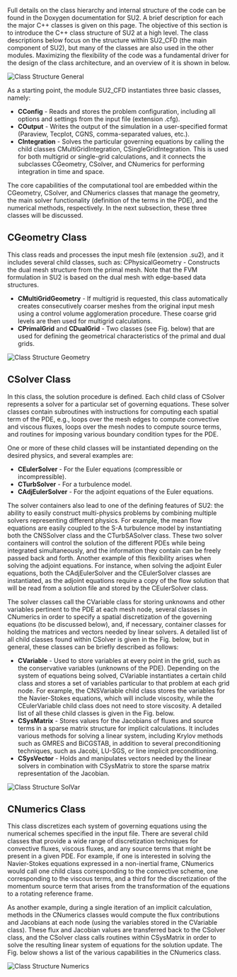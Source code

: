 Full details on the class hierarchy and internal structure of the code can be found in the Doxygen documentation for SU2. A brief description for each the major C++ classes is given on this page.
The objective of this section is to introduce the C++ class structure of SU2 at a high level. The class descriptions below focus on the structure within SU2_CFD (the main component of SU2), but many of the classes are also used in the other modules. Maximizing the flexibility of the code was a fundamental driver for the design of the class architecture, and an overview of it is shown in below. 

![Class Structure General](http://su2.stanford.edu/github_wiki/Class_Structure_General.png)

As a starting point, the module SU2_CFD instantiates three basic classes, namely:
- **CConfig** - Reads and stores the problem configuration, including all options and settings from the input file (extension .cfg).
- **COutput** - Writes the output of the simulation in a user-specified format (Paraview, Tecplot, CGNS, comma-separated values, etc.).
- **CIntegration** - Solves the particular governing equations by calling the child classes CMultiGridIntegration, CSingleGridIntegration. This is used for both multigrid or single-grid calculations, and it connects the subclasses CGeometry, CSolver, and CNumerics for performing integration in time and space.

The core capabilities of the computational tool are embedded within the CGeometry, CSolver, and CNumerics classes that manage the geometry, the main solver functionality (definition of the terms in the PDE), and the numerical methods, respectively. In the next subsection, these three classes will be discussed.

## CGeometry Class

This class reads and processes the input mesh file (extension .su2), and it includes several child classes, such as:
CPhysicalGeometry - Constructs the dual mesh structure from the primal mesh. Note that the FVM formulation in SU2 is based on the dual mesh with edge-based data structures.

- **CMultiGridGeometry** - If multigrid is requested, this class automatically creates consecutively coarser meshes from the original input mesh using a control volume agglomeration procedure. These coarse grid levels are then used for multigrid calculations.
- **CPrimalGrid** and **CDualGrid** - Two classes (see Fig. below) that are used for defining the geometrical characteristics of the primal and dual grids. 

![Class Structure Geometry](http://su2.stanford.edu/github_wiki/Class_Structure_Geometry.png)

## CSolver Class

In this class, the solution procedure is defined. Each child class of CSolver represents a solver for a particular set of governing equations. These solver classes contain subroutines with instructions for computing each spatial term of the PDE, e.g., loops over the mesh edges to compute convective and viscous fluxes, loops over the mesh nodes to compute source terms, and routines for imposing various boundary condition types for the PDE.

One or more of these child classes will be instantiated depending on the desired physics, and several examples are:
- **CEulerSolver** - For the Euler equations (compressible or incompressible).
- **CTurbSolver** - For a turbulence model.
- **CAdjEulerSolver** - For the adjoint equations of the Euler equations.

The solver containers also lead to one of the defining features of SU2: the ability to easily construct multi-physics problems by combining multiple solvers representing different physics. For example, the mean flow equations are easily coupled to the S-A turbulence model by instantiating both the CNSSolver class and the CTurbSASolver class. These two solver containers will control the solution of the different PDEs while being integrated simultaneously, and the information they contain can be freely passed back and forth. Another example of this flexibility arises when solving the adjoint equations. For instance, when solving the adjoint Euler equations, both the CAdjEulerSolver and the CEulerSolver classes are instantiated, as the adjoint equations require a copy of the flow solution that will be read from a solution file and stored by the CEulerSolver class.

The solver classes call the CVariable class for storing unknowns and other variables pertinent to the PDE at each mesh node, several classes in CNumerics in order to specify a spatial discretization of the governing equations (to be discussed below), and, if necessary, container classes for holding the matrices and vectors needed by linear solvers. A detailed list of all child classes found within CSolver is given in the Fig. below, but in general, these classes can be briefly described as follows:
- **CVariable** - Used to store variables at every point in the grid, such as the conservative variables (unknowns of the PDE). Depending on the system of equations being solved, CVariable instantiates a certain child class and stores a set of variables particular to that problem at each grid node. For example, the CNSVariable child class stores the variables for the Navier-Stokes equations, which will include viscosity, while the CEulerVariable child class does not need to store viscosity. A detailed list of all these child classes is given in the Fig. below.
- **CSysMatrix** - Stores values for the Jacobians of fluxes and source terms in a sparse matrix structure for implicit calculations. It includes various methods for solving a linear system, including Krylov methods such as GMRES and BiCGSTAB, in addition to several preconditioning techniques, such as Jacobi, LU-SGS, or line implicit preconditioning.
- **CSysVector** - Holds and manipulates vectors needed by the linear solvers in combination with CSysMatrix to store the sparse matrix representation of the Jacobian.

![Class Structure SolVar](http://su2.stanford.edu/github_wiki/Class_Structure_SolVar.png)

## CNumerics Class

This class discretizes each system of governing equations using the numerical schemes specified in the input file. There are several child classes that provide a wide range of discretization techniques for convective fluxes, viscous fluxes, and any source terms that might be present in a given PDE. For example, if one is interested in solving the Navier-Stokes equations expressed in a non-inertial frame, CNumerics would call one child class corresponding to the convective scheme, one corresponding to the viscous terms, and a third for the discretization of the momentum source term that arises from the transformation of the equations to a rotating reference frame.

As another example, during a single iteration of an implicit calculation, methods in the CNumerics classes would compute the flux contributions and Jacobians at each node (using the variables stored in the CVariable class). These flux and Jacobian values are transferred back to the CSolver class, and the CSolver class calls routines within CSysMatrix in order to solve the resulting linear system of equations for the solution update. The Fig. below shows a list of the various capabilities in the CNumerics class.

![Class Structure Numerics](http://su2.stanford.edu/github_wiki/Class_Structure_Numerics.png)
